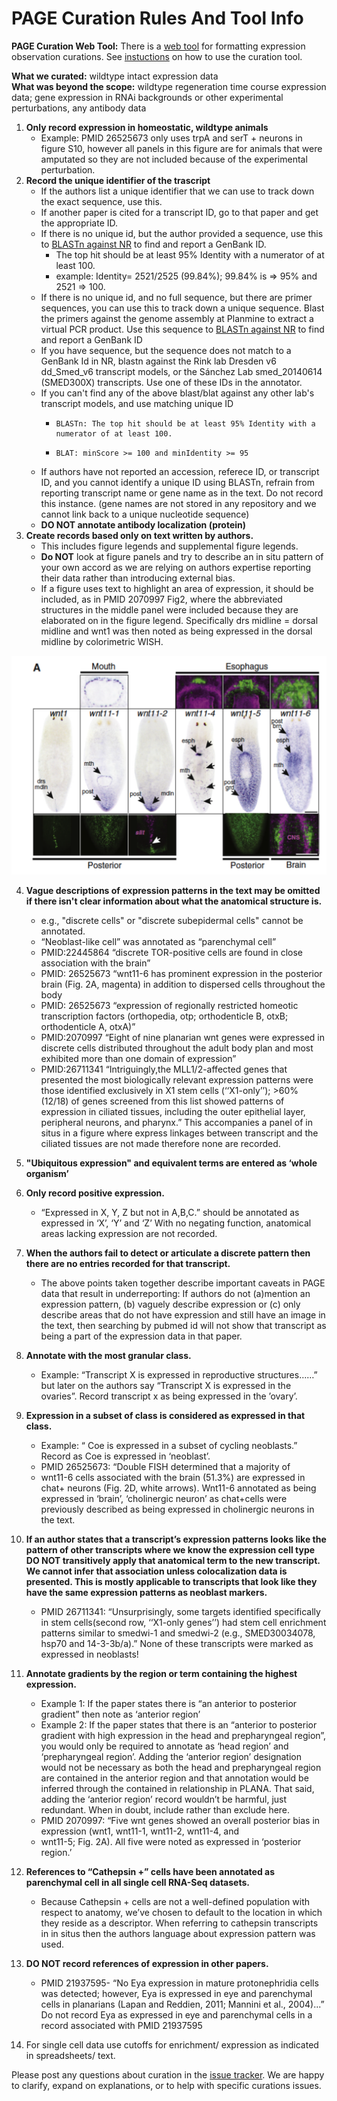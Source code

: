 # PAGE Curation Rules And Tool Info
__PAGE Curation Web Tool:__ There is a [web tool](https://sanchezalvarado.shinyapps.io/PAGE_annotator/) for formatting expression observation curations. See [instuctions](PAGE_annotator_instruction.md) on how to use the curation tool. 


__What we curated:__ wildtype intact expression data  
__What was beyond the scope:__ wildtype regeneration time course expression data; gene expression in RNAi backgrounds or other experimental perturbations, any antibody data
1.  __Only record expression in homeostatic, wildtype animals__
     - Example: PMID 26525673 only uses trpA and serT + neurons in figure S10, however all panels in this figure are for animals that were amputated so they are not included because of the experimental perturbation.   
2. __Record the unique identifier of the trascript__
     - If the authors list a unique identifier that we can use to track down the exact sequence, use this.
     - If another paper is cited for a transcript ID, go to that paper and get the appropriate ID.
     - If there is no unique id, but the author provided a sequence, use this to [BLASTn against NR](https://blast.ncbi.nlm.nih.gov/Blast.cgi?PAGE_TYPE=BlastSearch) to find and report a GenBank ID. 
          -  The top hit should be at least 95% Identity with a numerator of at least 100. 
          -  example: Identity= 2521/2525 (99.84%); 99.84% is => 95% and 2521 => 100.   
      - If there is no unique id, and no full sequence, but there are primer sequences, you can use this to track down a unique sequence. Blast the primers against the genome assembly at Planmine to extract a virtual PCR product. Use this sequence to [BLASTn against NR](https://blast.ncbi.nlm.nih.gov/Blast.cgi?PAGE_TYPE=BlastSearch) to find and report a GenBank ID
     - If you have sequence, but the sequence does not match to a GenBank Id in NR, blastn against the Rink lab Dresden v6 dd_Smed_v6 transcript models, or the Sánchez Lab smed_20140614 (SMED300X) transcripts. Use one of these IDs in the annotator.
     - If you can't find any of the above blast/blat against any other lab's transcript models, and use matching unique ID
          -     BLASTn: The top hit should be at least 95% Identity with a numerator of at least 100. 
          -     BLAT: minScore >= 100 and minIdentity >= 95
     - If authors have not reported an accession, referece ID, or transcript ID, and you cannot identify a unique ID using BLASTn, refrain from reporting transcript name or gene name as in the text. Do not record this instance. (gene names are not stored in any repository and we cannot link back to a unique nucleotide sequence)
     - **DO NOT annotate antibody localization (protein)**
3. __Create records based only on text written by authors.__
     - This includes figure legends and supplemental figure legends. 
     - **Do NOT** look at figure panels and try to describe an in situ pattern of your own accord as we are relying on authors expertise reporting their data rather than introducing external bias.  
     - If a figure uses text to highlight an area of expression, it should be included, as in PMID 2070997 Fig2, where the abbreviated structures in the middle panel were included because they are elaborated on in the figure legend. Specifically drs midline = dorsal midline and wnt1 was then noted as being expressed in the dorsal midline by colorimetric WISH. 

![figure](images/rules_fig2.png)

4. __Vague descriptions of expression patterns in the text may be omitted if there isn't clear information about what the anatomical structure is.__
    - e.g., "discrete cells" or "discrete subepidermal cells" cannot be annotated. 
    - “Neoblast-like cell” was annotated as “parenchymal cell”
    - PMID:22445864 “discrete TOR-positive cells are found in close association with the brain” 
    - PMID: 26525673 “wnt11-6 has prominent expression in the posterior brain (Fig. 2A, magenta) in addition to dispersed cells throughout the body
    - PMID: 26525673 “expression of regionally restricted homeotic transcription factors (orthopedia, otp; orthodenticle B, otxB; orthodenticle A, otxA)”
    - PMID:2070997 “Eight of nine planarian wnt genes were expressed in discrete cells distributed throughout the adult body plan and most exhibited more than one domain of expression”
    - PMID:26711341 “Intriguingly,the MLL1/2-affected genes that presented the most biologically relevant expression patterns were those identified exclusively in X1 stem cells (‘‘X1-only’’); >60% (12/18) of genes screened from this list showed patterns of expression in ciliated tissues, including the outer epithelial layer, peripheral neurons, and pharynx.”  This accompanies a panel of in situs in a figure where express linkages between transcript and the ciliated tissues are not made therefore none are recorded. 


5. __"Ubiquitous expression" and equivalent terms are entered as ‘whole organism’__ 

6. __Only record positive expression.__
    - “Expressed in X, Y, Z but not in A,B,C.” should be annotated as expressed in ‘X’, ‘Y’ and ‘Z’
With no negating function, anatomical areas lacking expression are not recorded.

 7. __When the authors fail to detect or articulate a discrete pattern then there are no entries recorded for that transcript.__ 
     - The above points taken together describe important caveats in PAGE data that result in underreporting:  If authors do not (a)mention an expression pattern, (b) vaguely describe expression or (c) only describe areas that do not have expression  and still have an image in the text, then searching by pubmed id will not show that transcript as being a part of the expression data in that paper. 


 8. __Annotate with the most granular class.__ 
    - Example: “Transcript X is expressed in reproductive structures……” but later on the authors say “Transcript X is expressed in the ovaries”. Record transcript x as being expressed in the ’ovary’.  

 9. __Expression in a subset of class is considered as expressed in that class.__  
    - Example: “ Coe is expressed in a subset of cycling neoblasts.” Record as Coe is expressed in ‘neoblast’. 
    - PMID 26525673: “Double FISH determined that a majority of
    - wnt11-6 cells associated with the brain (51.3%) are expressed in chat+ neurons (Fig. 2D, white arrows). Wnt11-6 annotated as being expressed in ‘brain’, ‘cholinergic neuron’ as chat+cells were previously described as being expressed in cholinergic neurons in the text. 

  10. __If an author states that a transcript’s expression patterns looks like the pattern of other transcripts where we know the expression cell type DO NOT transitively apply that anatomical term to the new transcript. We cannot infer that association unless colocalization data is presented. This is mostly applicable to transcripts that look like they have the same expression patterns as neoblast markers.__     
      - PMID 26711341: “Unsurprisingly, some targets identified specifically in stem cells(second row, ‘‘X1-only genes’’) had stem cell enrichment patterns similar to smedwi-1 and smedwi-2 (e.g., SMED30034078, hsp70 and 14-3-3b/a).” None of these transcripts were marked as expressed in neoblasts! 



  11. __Annotate gradients by the region or term containing the highest expression.__   
      - Example 1: If the paper states there is “an anterior to posterior gradient” then note as ‘anterior region’ 
      - Example 2: If the paper states that there is an “anterior to posterior gradient with high expression in the head and prepharyngeal region”, you would only be required to annotate as ‘head region’ and ‘prepharyngeal region’. Adding the ‘anterior region’ designation would not be necessary as both the head and prepharyngeal region are contained in the anterior region and that annotation would be inferred through the contained in relationship in PLANA. That said, adding the ‘anterior region’ record wouldn’t be harmful, just redundant. When in doubt, include rather than exclude here.
      - PMID 2070997: “Five wnt genes showed an overall posterior bias in expression (wnt1, wnt11-1, wnt11-2, wnt11-4, and
      - wnt11-5; Fig. 2A). All five were noted as expressed in ‘posterior region.’


   12. __References to  “Cathepsin +” cells have been annotated as parenchymal cell in all single cell RNA-Seq datasets.__ 
        - Because Cathepsin + cells are not a well-defined population with respect to anatomy, we’ve chosen to default to the location in which they reside as a descriptor. When referring to cathepsin transcripts in in situs then the authors language about expression pattern was used. 

   13. __DO NOT record references of expression in other papers.__ 
        - PMID 21937595- “No Eya expression in mature protonephridia cells was detected; however, Eya is expressed in eye and  parenchymal  cells  in  planarians  (Lapan  and  Reddien,  2011; Mannini  et  al.,  2004)...” Do not record Eya as expressed in eye and parenchymal cells in a record associated with PMID 21937595 
   
   14. For single cell data use cutoffs for enrichment/ expression as indicated in spreadsheets/ text. 



Please post any questions about curation in the [issue tracker](https://github.com/planosphere/PAGE/issues/new/choose). We are happy to clarify, expand on explanations, or to help with specific curations issues.
